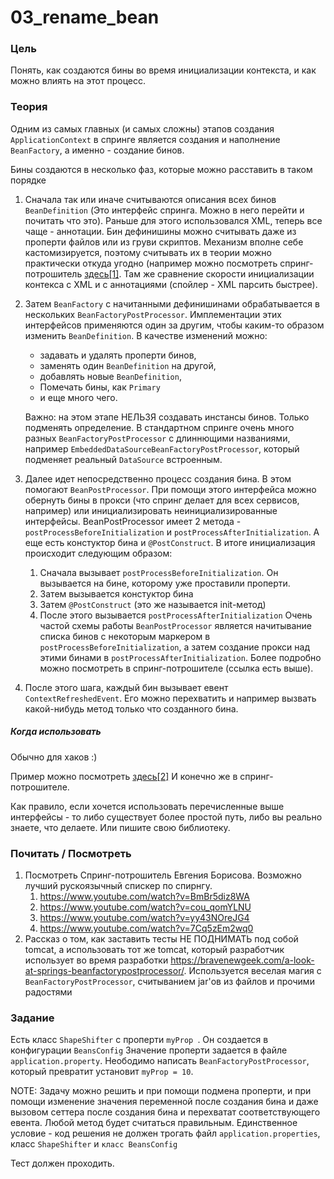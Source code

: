 # 03_rename_bean

### Цель

Понять, как создаются бины во время инициализации контекста, и как можно влиять на этот процесс.

### Теория

Одним из самых главных (и самых сложны) этапов создания ```ApplicationContext``` в спринге является создания и наполнение
```BeanFactory```, а именно - создание бинов.

Бины создаются в несколько фаз, которые можно расставить в таком порядке

1. Сначала так или иначе считываются описания всех бинов ```BeanDefinition``` (Это интерфейс спринга. Можно в него 
перейти и почитать что это). Раньше для этого использовался XML, теперь все чаще - аннотации. Бин дефинишины можно 
считывать даже из проперти файлов или из груви скриптов. Механизм вполне себе кастомизируется, поэтому считывать их в 
теории можно практически откуда угодно  (например можно посмотреть спринг-потрошитель 
[здесь[1]](https://www.youtube.com/watch?v=BmBr5diz8WA). Там же сравнение скорости инициализации контекса с XML и с 
аннотациями (спойлер - XML парсить быстрее).
2. Затем ```BeanFactory``` с начитанными дефинишинами обрабатывается в нескольких ```BeanFactoryPostProcessor```. 
Имплементации этих интерфейсов применяются один за другим, чтобы каким-то образом изменить ```BeanDefinition```. В качестве изменений можно:
    - задавать и удалять проперти бинов, 
    - заменять один ```BeanDefinition``` на другой, 
    - добавлять новые ```BeanDefinition```, 
    - Помечать бины, как ```Primary``` 
    - и еще много чего. 
  
    Важно: на этом этапе НЕЛЬЗЯ создавать инстансы бинов.  Только подменять определение. 
    В стандартном спринге очень много разных ```BeanFactoryPostProcessor``` с длиннющими названиями, например 
```EmbeddedDataSourceBeanFactoryPostProcessor```, который подменяет реальный ```DataSource``` встроенным. 
3. Далее идет непосредственно процесс создания бина. В этом помогают ```BeanPostProcessor```. При помощи этого интерфейса можно обернуть бины
в прокси (что спринг делает для всех сервисов, например) или инициализировать неинициализированные интерфейсы. BeanPostProcessor имеет 2 метода - 
```postProcessBeforeInitialization``` и ```postProcessAfterInitialization```. А еще есть констуктор бина и ```@PostConstruct```. В итоге инициализация 
происходит следующим образом:
    1. Сначала вызывает ```postProcessBeforeInitialization```. Он вызывается на бине, которому уже проставили проперти.
    2. Затем вызывается констуктор бина
    3. Затем ```@PostConstruct``` (это же называется init-метод)
    4. После этого вызывается ```postProcessAfterInitialization```
Очень частой схемы работы ```BeanPostProcessor``` является начитывание списка бинов с некоторым маркером в ```postProcessBeforeInitialization```,
а затем создание прокси над этими бинами в ```postProcessAfterInitialization```. Более подробно можно посмотреть в спринг-потрошителе 
(ссылка есть выше).
4. После этого шага, каждый бин вызывает евент ```ContextRefreshedEvent```. Его можно перехватить и например вызвать какой-нибудь метод
только что созданного бина.

##### Когда использовать 
Обычно для хаков :)

Пример можно посмотреть [здесь[2]](https://bravenewgeek.com/a-look-at-springs-beanfactorypostprocessor/)
И конечно же в спринг-потрошителе.

Как правило, если хочется использовать перечисленные выше интерфейсы - то либо существует более простой путь, либо вы
реально знаете, что делаете. Или пишите свою библиотеку.

### Почитать / Посмотреть

1. Посмотреть Спринг-потрошитель Евгения Борисова. Возможно лучший рускоязычный спискер по спирнгу.
    1. https://www.youtube.com/watch?v=BmBr5diz8WA 
    2. https://www.youtube.com/watch?v=cou_qomYLNU
    3. https://www.youtube.com/watch?v=yy43NOreJG4
    4. https://www.youtube.com/watch?v=7Cq5zEm2wq0
2. Рассказ о том, как заставить тесты НЕ ПОДНИМАТЬ под собой tomcat, а использовать тот же tomcat, который разработчик 
 использует во время разработки https://bravenewgeek.com/a-look-at-springs-beanfactorypostprocessor/. Используется веселая 
 магия с ```BeanFactoryPostProcessor```, считыванием jar'ов из файлов и прочими радостями

### Задание

Есть класс ```ShapeShifter``` с проперти ```myProp ```. Он создается в конфигурации ```BeansConfig``` 
Значение проперти задается в файле ```application.property```. Неободимо написать ```BeanFactoryPostProcessor```, 
который превратит установит ```myProp = 10```. 

NOTE: Задачу можно решить и при помощи подмена проперти, и при помощи изменение значения переменной после создания бина и даже
 вызовом сеттера после создания бина и перехватат соответствующего евента. Любой метод будет считаться правильным.
Единственное условие - код решения не должен трогать файл ```application.properties```, класс ```ShapeShifter``` и ```класс BeansConfig```

Тест должен проходить.